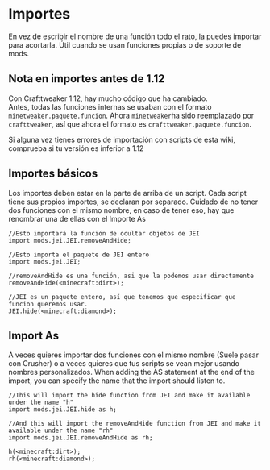 # Importes

En vez de escribir el nombre de una función todo el rato, la puedes importar para acortarla. Útil cuando se usan funciones propias o de soporte de mods.

## Nota en importes antes de 1.12 

Con Crafttweaker 1.12, hay mucho código que ha cambiado.</br> Antes, todas las funciones internas se usaban con el formato `minetweaker.paquete.funcion`. Ahora `minetweaker`ha sido reemplazado por `crafttweaker`, así que ahora el formato es `crafttweaker.paquete.funcion`.

Si alguna vez tienes errores de importación con scripts de esta wiki, comprueba si tu versión es inferior a 1.12

## Importes básicos

Los importes deben estar en la parte de arriba de un script. Cada script tiene sus propios importes, se declaran por separado. Cuidado de no tener dos funciones con el mismo nombre, en caso de tener eso, hay que renombrar una de ellas con el Importe As

```zenscript
//Esto importará la función de ocultar objetos de JEI
import mods.jei.JEI.removeAndHide;

//Esto importa el paquete de JEI entero 
import mods.jei.JEI;

//removeAndHide es una función, asi que la podemos usar directamente
removeAndHide(<minecraft:dirt>);

//JEI es un paquete entero, así que tenemos que especificar que funcion queremos usar.
JEI.hide(<minecraft:diamond>);
```

## Import As

A veces quieres importar dos funciones con el mismo nombre (Suele pasar con Crusher) o a veces quieres que tus scripts se vean mejor usando nombres personalizados. When adding the AS statement at the end of the import, you can specify the name that the import should listen to.

```zenscript
//This will import the hide function from JEI and make it available under the name "h"
import mods.jei.JEI.hide as h;

//And this will import the removeAndHide function from JEI and make it available under the name "rh"
import mods.jei.JEI.removeAndHide as rh;

h(<minecraft:dirt>);
rh(<minecraft:diamond>);
```